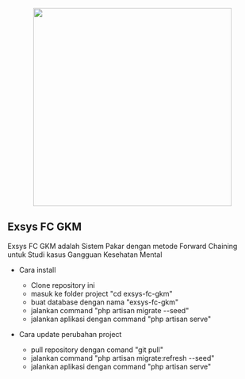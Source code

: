 <p align="center"><a href="https://laravel.com" target="_blank"><img src="https://raw.githubusercontent.com/laravel/art/master/logo-lockup/5%20SVG/2%20CMYK/1%20Full%20Color/laravel-logolockup-cmyk-red.svg" width="400"></a></p>

## Exsys FC GKM

Exsys FC GKM adalah Sistem Pakar dengan metode Forward Chaining untuk Studi kasus Gangguan Kesehatan Mental

- Cara install 
  - Clone repository ini
  - masuk ke folder project "cd exsys-fc-gkm"
  - buat database dengan nama "exsys-fc-gkm"
  - jalankan command "php artisan migrate --seed"
  - jalankan aplikasi dengan command "php artisan serve"

- Cara update perubahan project 
  - pull repository dengan comand "git pull"
  - jalankan command "php artisan migrate:refresh --seed"
  - jalankan aplikasi dengan command "php artisan serve"
